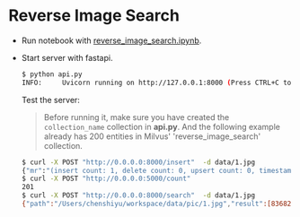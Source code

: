 # Reverse Image Search

- Run notebook with [reverse_image_search.ipynb](./reverse_image_search.ipynb).

- Start server with fastapi.

  ```bash
  $ python api.py
  INFO:     Uvicorn running on http://127.0.0.1:8000 (Press CTRL+C to quit)
  ```

  Test the server:

  > Before running it, make sure you have created the `collection_name` collection in **api.py**. And the following example already has 200 entities in Milvus' 'reverse_image_search' collection.

  ```bash
  $ curl -X POST "http://0.0.0.0:8000/insert"  -d data/1.jpg
  {"mr":"(insert count: 1, delete count: 0, upsert count: 0, timestamp: 432699123898515457)"}
  $ curl -X POST "http://0.0.0.0:5000/count"
  201
  $ curl -X POST "http://0.0.0.0:8000/search"  -d data/1.jpg
  {"path":"/Users/chenshiyu/workspace/data/pic/1.jpg","result":[83682058,9605572,67200803,69780733,45421918,99335156,2345006,5632544,5632544,28616422]}%
  
  
  ```

  
